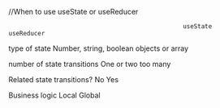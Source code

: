 //When to use useState or useReducer

                                                    useState                                            useReducer

type of state                           Number, string, boolean                             objects or array

number of state transitions             One or two                                          too many

Related state transitions?              No                                                  Yes

Business logic                          Local                                               Global
